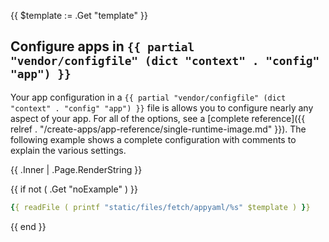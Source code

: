 <!-- shortcode start {{ .Name }} -->
{{ $template := .Get "template" }}
## Configure apps in `{{ partial "vendor/configfile" (dict "context" . "config" "app") }}`

Your app configuration in a  `{{ partial "vendor/configfile" (dict "context" . "config" "app") }}` file is allows you to configure nearly any aspect of your app.
For all of the options, see a [complete reference]({{ relref . "/create-apps/app-reference/single-runtime-image.md" }}).
The following example shows a complete configuration with comments to explain the various settings.

{{ .Inner | .Page.RenderString }}

{{ if not ( .Get "noExample" ) }}
```yaml {configFile="app"}
{{ readFile ( printf "static/files/fetch/appyaml/%s" $template ) }}
```
{{ end }}
<!-- shortcode end {{ .Name }} -->
